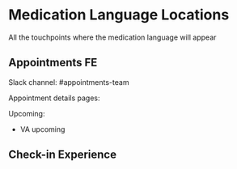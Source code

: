 # Medication Language Locations

All the touchpoints where the medication language will appear

## Appointments FE

Slack channel: #appointments-team

Appointment details pages:

Upcoming:
- VA upcoming

## Check-in Experience